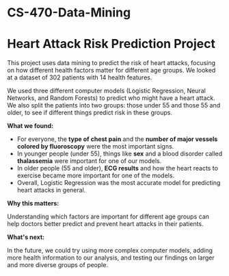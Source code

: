# CS-470-Data-Mining

# Heart Attack Risk Prediction Project

This project uses data mining to predict the risk of heart attacks, focusing on how different health factors matter for different age groups. We looked at a dataset of 302 patients with 14 health features.

We used three different computer models (Logistic Regression, Neural Networks, and Random Forests) to predict who might have a heart attack. We also split the patients into two groups: those under 55 and those 55 and older, to see if different things predict risk in these groups.

**What we found:**

* For everyone, the **type of chest pain** and the **number of major vessels colored by fluoroscopy** were the most important signs.
* In younger people (under 55), things like **sex** and a blood disorder called **thalassemia** were important for one of our models.
* In older people (55 and older), **ECG results** and how the heart reacts to exercise became more important for one of the models.
* Overall, Logistic Regression was the most accurate model for predicting heart attacks in general.

**Why this matters:**

Understanding which factors are important for different age groups can help doctors better predict and prevent heart attacks in their patients.

**What's next:**

In the future, we could try using more complex computer models, adding more health information to our analysis, and testing our findings on larger and more diverse groups of people.
